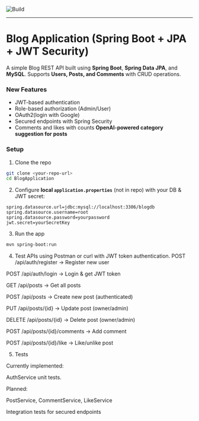![Build](https://github.com/Ankitsarwadkr/BlogApplication/actions/workflows/ci.yml/badge.svg)

---

# Blog Application (Spring Boot + JPA + JWT Security)

A simple Blog REST API built using **Spring Boot**, **Spring Data JPA**, and **MySQL**.
Supports **Users, Posts, and Comments** with CRUD operations.

### New Features

* JWT-based authentication
* Role-based authorization (Admin/User)
* OAuth2(login with Google)
* Secured endpoints with Spring Security
*  Comments and likes with counts
**OpenAI-powered category suggestion for posts**

### Setup

1. Clone the repo

```bash
git clone <your-repo-url>
cd BlogApplication
```

2. Configure **local `application.properties`** (not in repo) with your DB & JWT secret:

```properties
spring.datasource.url=jdbc:mysql://localhost:3306/blogdb
spring.datasource.username=root
spring.datasource.password=yourpassword
jwt.secret=yourSecretKey
```

3. Run the app

```bash
mvn spring-boot:run
```

4. Test APIs using Postman or curl with JWT token authentication.
   POST /api/auth/register → Register new user

POST /api/auth/login → Login & get JWT token

GET /api/posts → Get all posts

POST /api/posts → Create new post (authenticated)

PUT /api/posts/{id} → Update post (owner/admin)

DELETE /api/posts/{id} → Delete post (owner/admin)

POST /api/posts/{id}/comments → Add comment

POST /api/posts/{id}/like → Like/unlike post

5. Tests

Currently implemented:

AuthService unit tests.

Planned:

PostService, CommentService, LikeService

Integration tests for secured endpoints
